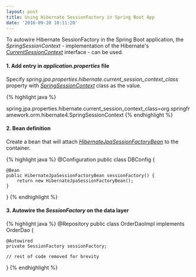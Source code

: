```yaml
---
layout: post
title: Using Hibernate SessionFactory in Spring Boot App
date: '2016-09-20 10:11:20'
---
```


To autowire Hibernate SessionFactory in the Spring Boot application, the *SpringSessionContext* - implementation of the Hibernate's *[CurrentSessionContext](//docs.jboss.org/hibernate/orm/3.5/api/org/hibernate/context/CurrentSessionContext.html)* interface - can be used. 


#### 1. Add entry in *application.properties* file
Specify *spring.jpa.properties.hibernate.current_session_context_class* property with *[SpringSessionContext](//docs.spring.io/spring/docs/current/javadoc-api/org/springframework/orm/hibernate3/SpringSessionContext.html)* class as the value.

{% highlight java %}

spring.jpa.properties.hibernate.current_session_context_class=org.springframework.orm.hibernate4.SpringSessionContext
{% endhighlight %}
#### 2. Bean definition
Create a bean that will attach *[HibernateJpaSessionFactoryBean](//docs.spring.io/spring/docs/current/javadoc-api/org/springframework/orm/jpa/vendor/HibernateJpaSessionFactoryBean.html)* to the container.

{% highlight java %}
@Configuration
public class DBConfig {

	@Bean
	public HibernateJpaSessionFactoryBean sessionFactory() {
	    return new HibernateJpaSessionFactoryBean();
	}
	
}
{% endhighlight %}

#### 3. Autowire the *SessionFactory* on the data layer

{% highlight java %}
@Repository
public class OrderDaoImpl implements OrderDao {
	
	@Autowired
	private SessionFactory sessionFactory;
		
	// rest of code removed for brevity

}
{% endhighlight %}
